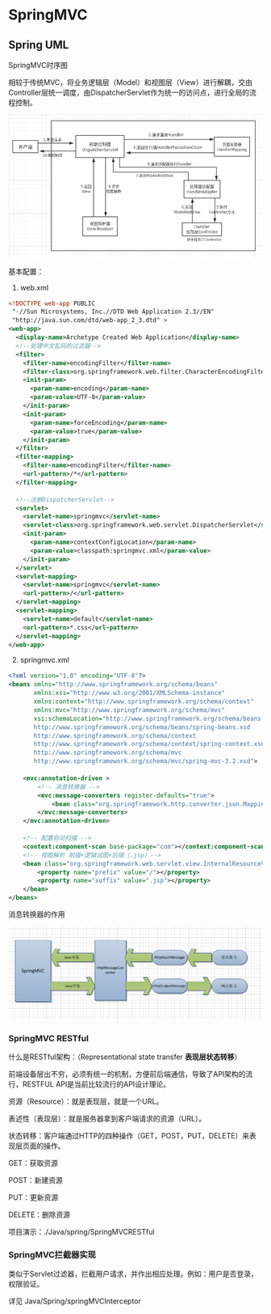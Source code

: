 # SpringMVC

## Spring UML

SpringMVC时序图

相较于传统MVC，将业务逻辑层（Model）和视图层（View）进行解耦，交由Controller层统一调度，由DispatcherServlet作为统一的访问点，进行全局的流程控制。

![SpringMVC流程](./image/springmvc.png)

基本配置：

1. web.xml

```xml
<!DOCTYPE web-app PUBLIC
 "-//Sun Microsystems, Inc.//DTD Web Application 2.3//EN"
 "http://java.sun.com/dtd/web-app_2_3.dtd" >
<web-app>
  <display-name>Archetype Created Web Application</display-name>
  <!--处理中文乱码的过滤器-->
  <filter>
    <filter-name>encodingFilter</filter-name>
    <filter-class>org.springframework.web.filter.CharacterEncodingFilter</filter-class>
    <init-param>
      <param-name>encoding</param-name>
      <param-value>UTF-8</param-value>
    </init-param>
    <init-param>
      <param-name>forceEncoding</param-name>
      <param-value>true</param-value>
    </init-param>
  </filter>
  <filter-mapping>
    <filter-name>encodingFilter</filter-name>
    <url-pattern>/*</url-pattern>
  </filter-mapping>
    
  <!--注册DispatcherServlet-->
  <servlet>
    <servlet-name>springmvc</servlet-name>
    <servlet-class>org.springframework.web.servlet.DispatcherServlet</servlet-class>
    <init-param>
      <param-name>contextConfigLocation</param-name>
      <param-value>classpath:springmvc.xml</param-value>
    </init-param>
  </servlet>
  <servlet-mapping>
    <servlet-name>springmvc</servlet-name>
    <url-pattern>/</url-pattern>
  </servlet-mapping>
  <servlet-mapping>
    <servlet-name>default</servlet-name>
    <url-pattern>*.css</url-pattern>
  </servlet-mapping>
</web-app>
```

2. springmvc.xml

```xml
<?xml version="1.0" encoding="UTF-8"?>
<beans xmlns="http://www.springframework.org/schema/beans"
       xmlns:xsi="http://www.w3.org/2001/XMLSchema-instance"
       xmlns:context="http://www.springframework.org/schema/context"
       xmlns:mvc="http://www.springframework.org/schema/mvc"
       xsi:schemaLocation="http://www.springframework.org/schema/beans
       http://www.springframework.org/schema/beans/spring-beans.xsd
       http://www.springframework.org/schema/context
       http://www.springframework.org/schema/context/spring-context.xsd
       http://www.springframework.org/schema/mvc
       http://www.springframework.org/schema/mvc/spring-mvc-3.2.xsd">

    <mvc:annotation-driven >
        <!-- 消息转换器 -->
        <mvc:message-converters register-defaults="true">
            <bean class="org.springframework.http.converter.json.MappingJackson2HttpMessageConverter"></bean>
        </mvc:message-converters>
    </mvc:annotation-driven>

	<!-- 配置自动扫描 -->
    <context:component-scan base-package="com"></context:component-scan>
	<!-- 视图解析 前缀+逻辑试图+后缀（.jsp）-->
    <bean class="org.springframework.web.servlet.view.InternalResourceViewResolver">
        <property name="prefix" value="/"></property>
        <property name="suffix" value=".jsp"></property>
    </bean>
</beans>
```

消息转换器的作用

![SpringMVC流程](./image/xiaoxi.png)





### SpringMVC RESTful

什么是RESTful架构：（Representational state transfer **表现层状态转移**）

前端设备层出不穷，必须有统一的机制，方便前后端通信，导致了API架构的流行，RESTFUL API是当前比较流行的API设计理论。

资源（Resource）：就是表现层，就是一个URL。

表述性（表现层）：就是服务器拿到客户端请求的资源（URL）。

状态转移：客户端通过HTTP的四种操作（GET，POST，PUT，DELETE）来表现层页面的操作。

GET：获取资源

POST：新建资源

PUT：更新资源

DELETE：删除资源

项目演示：./Java/spring/SpringMVCRESTful





### SpringMVC拦截器实现

类似于Servlet过滤器，拦截用户请求，并作出相应处理。例如：用户是否登录，权限验证。

详见 Java/Spring/springMVCInterceptor